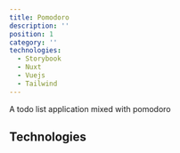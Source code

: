 ```yaml
---
title: Pomodoro
description: ''
position: 1
category: ''
technologies:
  - Storybook
  - Nuxt
  - Vuejs
  - Tailwind
---
```


A todo list application mixed with pomodoro


## Technologies

<list :items="technologies"></list>
